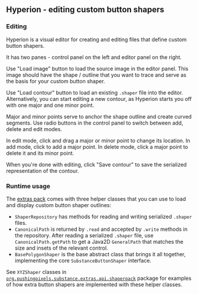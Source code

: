 ## Hyperion - editing custom button shapers

### Editing

Hyperion is a visual editor for creating and editing files that define custom button shapers.

It has two panes - control panel on the left and editor panel on the right.

Use "Load image" button to load the source image in the editor panel. This image should have the shape / outline that you want to trace and serve as the basis for your custom button shaper.

Use "Load contour" button to load an existing `.shaper` file into the editor. Alternatively, you can start editing a new contour, as Hyperion starts you off with one major and one minor point.

Major and minor points serve to anchor the shape outline and create curved segments. Use radio buttons in the control panel to switch between add, delete and edit modes.

In edit mode, click and drag a major or minor point to change its location. In add mode, click to add a major point. In delete mode, click a major point to delete it and its minor point.

When you're done with editing, click "Save contour" to save the serialized representation of the contour.

### Runtime usage

The [extras pack](https://github.com/kirill-grouchnikov/radiance/tree/master/substance-extras) comes with three helper classes that you can use to load and display custom button shaper outlines:

* `ShaperRepository` has methods for reading and writing serialized `.shaper` files.
* `CanonicalPath` is returned by `.read` and accepted by `.write` methods in the repository. After reading a serialized `.shaper` file, use `CanonicalPath.getPath` to get a Java2D `GeneralPath` that matches the size and insets of the relevant control.
* `BasePolygonShaper` is the base abstract class that brings it all together, implementing the core `SubstanceButtonShaper` interface.

See `XYZShaper` classes in [`org.pushingpixels.substance.extras.api.shaperpack`](https://github.com/kirill-grouchnikov/radiance/tree/master/substance-extras/src/main/java/org/pushingpixels/substance/extras/api/shaperpack) package for examples of how extra button shapers are implemented with these helper classes.
